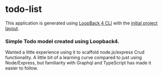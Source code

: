 # todo-list

This application is generated using [LoopBack 4 CLI](https://loopback.io/doc/en/lb4/Command-line-interface.html) with the
[initial project layout](https://loopback.io/doc/en/lb4/Loopback-application-layout.html).

### Simple Todo model created using Loopback4.

Wanted a little experience using it to scaffold node.js/express Crud functionality. 
A little bit of a learning curve compared to just using Node/Express, but familiarity with Graphql
and TypeScript has made it easier to follow. 
